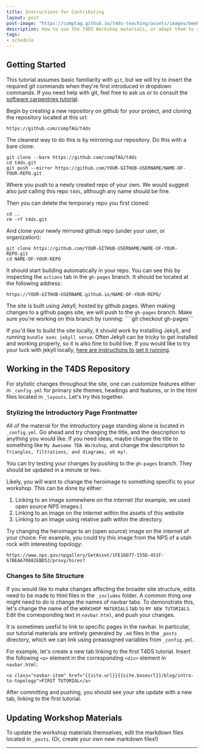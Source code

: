 ```yaml
---
title: Instructions for Contributing
layout: post
post-image: "https://comptag.github.io/t4ds-teaching/assets/images/beehive.jpg"
description: How to use the T4DS Workshop materials, or adapt them to your own workshop setting.
tags:
- schedule
---
```


## Getting Started

This tutorial assumes basic familiarity with `git`, but
we will try to insert the required git commands when they're first
introduced in dropdown commands. If you need help with git,
feel free to ask us or to consult the
[software carpentries tutorial](https://swcarpentry.github.io/git-novice/).

Begin by creating a new repository on github for your project, and cloning the repository
located at this url:

`https://github.com/compTAG/t4ds`

The cleanest way to do this is by mirroring our repository. Do this with a bare clone:

```
git clone --bare https://github.com/compTAG/t4ds
cd t4ds.git
git push --mirror https://github.com/YOUR-GITHUB-USERNAME/NAME-OF-YOUR-REPO.git
```

Where you push to a newly created repo of your own. We would suggest also just calling this repo
`t4ds`, although any name should be fine.

Then you can delete the temporary repo you first cloned:

```
cd ..
rm -rf t4ds.git
```

And clone your newly mirrored github repo (under your user, or organization):

```
git clone https://github.com/YOUR-GITHUB-USERNAME/NAME-OF-YOUR-REPO.git
cd NAME-OF-YOUR-REPO
```

It should start building automatically in your repo. You can see this by inspecting the
`actions` tab in the `gh-pages` branch. It should be located at the following address:

`https://YOUR-GITHUB-USERNAME.github.io/NAME-OF-YOUR-REPO/`

The site is built using Jekyll, hosted by github pages. When making changes to a github pages
site, we will push to the `gh-pages` branch.
Make sure you're working on this branch by running:
````git checkout gh-pages```

If you'd like to build the
site locally, it should work by installing Jekyll, and running
`bundle exec jekyll serve`. Often Jekyll can be tricky to get installed and
working properly, so it is also fine to build live. If you would like to try your luck
with jekyll locally, [here are instructions to get it running](https://jekyllrb.com/docs/installation/).


## Working in the T4DS Repository

For stylistic changes throughout the site, one can customize features either in
`_config.yml` for primary site themes, headings and features, or in the html files
located in `_layouts`. Let's try this together.

### Stylizing the Introductory Page Frontmatter

All of the material for the introductory page standing alone is located in
`_config.yml`. Go ahead and try changing the title, and the description to anything you would like.
If you need ideas, maybe change the title to something like
`My Awesome TDA Workshop`, and change the description to
`Triangles, filtrations, and diagrams, oh my!`.

You can try testing your changes by pushing to the `gh-pages` branch. They should be updated in a minute or two.

Likely, you will want to change the heroimage to something specific to your workshop. This can be done by either:
1. Linking to an image somewhere on the internet (for example, we used open source NPS images.)
2. Linking to an image on the internet within the assets of this website
3. Linking to an image using relative path within the directory.

Try changing the heroimage to an (open source) image on the internet of your choice. For example, you could try
this image from the NPS of a utah rock with interesting topology:

`https://www.nps.gov/npgallery/GetAsset/1FE16D77-155D-451F-67BEAA70882EBD52/proxy/hires?`

### Changes to Site Structure

If you would like to make changes affecting the broader site structure,
edits need to be made to html files in the `_includes` folder. A common thing one might
need to do is change the names of navbar tabs. To demonstrate this, let's change the name of the
`WORKSHOP MATERIALS` tab to `MY NEW TUTORIALS`. Edit the corresponding text in `navbar.html`,
and push your changes.

It is sometimes useful to link to specific pages in the navbar. In particular,
our tutorial materials are entirely generated by `.md` files in the `_posts`
directory, which we can link using preassigned variables from `_config.yml`.

For example, let's create a new tab linking to the first T4DS tutorial.
Insert the following `<a>` element in the corresponding
`<div>` element in `navbar.html`:

```
<a class="navbar-item" href="{{site.url}}{{site.baseurl}}/blog/intro-to-topology">FIRST TUTORIAL</a>
```

After committing and pushing, you should see your site update with a new tab, linking to the first tutorial.

## Updating Workshop Materials

To update the workshop materials themselves, edit the markdown files located in
`_posts`. (Or, create your own new markdown files!)  

---
